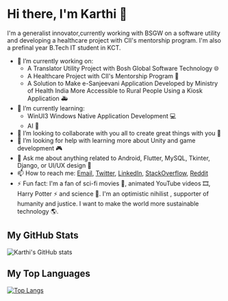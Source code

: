 # Hi there, I'm Karthi 👋

I'm a generalist innovator,currently working with BSGW on a software utility and developing a healthcare project with CII's mentorship program. I'm also a prefinal year B.Tech IT student in KCT.

- 🔭 I’m currently working on:
  - A Translator Utility Project with Bosh Global Software Technology 🌐
  - A Healthcare Project with CII's Mentorship Program 🏥
  - A Solution to Make e-Sanjeevani Application Developed by Ministry of Health India More Accessible to Rural People Using a Kiosk Application 🚑
- 🌱 I’m currently learning:
  - WinUI3 Windows Native Application Development 💻
  - AI 🧠
- 👯 I’m looking to collaborate with you all to create great things with you 🙌
- 🤔 I’m looking for help with learning more about Unity and game development 🎮
- 💬 Ask me about anything related to Android, Flutter, MySQL, Tkinter, Django, or UI/UX design 📱
- 📫 How to reach me: [Email](mailto:karthidreamr@gmail.com), [Twitter](https://twitter.com/KarthiDreamr), [LinkedIn](https://www.linkedin.com/in/karthidreamr/), [StackOverflow](https://stackexchange.com/users/25128898/karthidreamr), [Reddit](https://www.reddit.com/user/KarthiDreamr)
- ⚡ Fun fact: I'm a fan of sci-fi movies 🎥, animated YouTube videos 🎞️, Harry Potter ⚡ and science 🔬. I'm an optimistic nihilist , supporter of humanity and justice. I want to make the world more sustainable technology 🌎.

## My GitHub Stats

![Karthi's GitHub stats](https://github-readme-stats.vercel.app/api?username=karthidreamr&show_icons=true&theme=radical&hide_rank=true&show=prs_merged,prs_merged_percentage)

## My Top Languages

[![Top Langs](https://github-readme-stats.vercel.app/api/top-langs/?username=karthidreamr&layout=compact)](https://github.com/karthidreamr/github-readme-stats)

<!--  ## My Recent Projects

[![Readme Card](https://github-readme-stats.vercel.app/api/pin/?username=karthidreamr&repo=flutter_travel_app)](https://github.com/karthidreamr/flutter_travel_app)

[![Readme Card](https://github-readme-stats.vercel.app/api/pin/?username=karthidreamr&repo=django_rest_api)](https://github.com/karthidreamr/django_rest_api)

[![Readme Card](https://github-readme-stats.vercel.app/api/pin/?username=karthidreamr&repo=springboot_crud_api)](https://github.com/karthidreamr/springboot_crud_api)

[![Readme Card](https://github-readme-stats.vercel.app/api/pin/?username=karthidreamr&repo=nodejs_express_mongodb)](https://github.com/karthidreamr/nodejs_express_mongodb) -->


